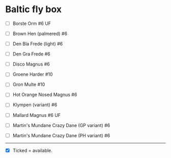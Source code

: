 # Baltic fly box

* [ ] Borste Orm #6 UF

* [ ] Brown Hen (palmered) #6

* [ ] Den Bla Frede (light) #6

* [ ] Den Gra Frede #6

* [ ] Disco Magnus #6

* [ ] Groene Harder #10

* [ ] Gron Multe #10

* [ ] Hot Orange Nosed Magnus #6

* [ ] Klympen (variant) #6

* [ ] Mallard Magnus #6 UF

* [ ] Martin's Mundane Crazy Dane (GP variant) #6

* [ ] Martin's Mundane Crazy Dane (PH variant) #6

------

* [x] Ticked = available.

